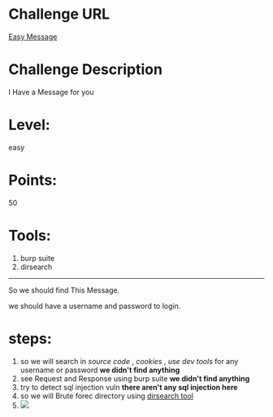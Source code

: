 Challenge URL
===============
[Easy Message](https://cybertalents.com/challenges/web/easy-message )

Challenge Description
===============
I Have a Message for you

Level:
===============
easy

Points:
===============
50

Tools:
===============
1. burp suite
2. dirsearch

___

So we should find This Message.

we should have a username and password to login.
# steps:

1. so we will search in *source code* , *cookies* , *use dev tools* for any username or password **we didn't find anything**
2. see Request and Response using burp suite **we didn't find anything**
3. try to detect sql injection vuln **there aren't any sql injection here**
4. so we will Brute forec directory using [dirsearch tool](https://github.com/maurosoria/dirsearch)
5. ![](/images/dirsearch_result.png)

